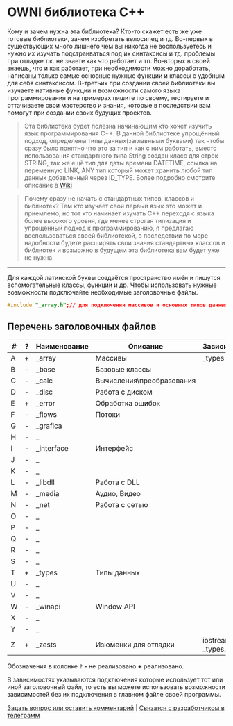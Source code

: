 # OWNI библиотека С++

Кому и зачем нужна эта библиотека? Кто-то скажет есть же уже готовые библиотеки, зачем изобретать велосипед и тд.
Во-первых в существующих много лишнего чем вы никогда не воспользуетесь и нужно их изучать подстраиваться под их синтаксисы и тд. проблемы при отладке т.к. не знаете как что работает и тп. Во-вторых в своей знаешь, что и как работает, при необходимости можно доработать, написаны только самые основные нужные функции и классы с удобным для себя синтаксисом. В-третьих при создании своей библиотеки вы изучаете нативные функции и возможности самого языка программирования и на примерах пишите по своему, тестируете и оттачиваете свои мастерство и знания, которые в последствии вам помогут при создании своих будущих проектов.

> Эта библиотека будет полезна начинающим кто хочет изучить язык программирования C++. В данной библиотеке упрощённый подход, определены типы данных(заглавными буквами) так чтобы сразу было понятно что это за тип и как с ним работать, вместо использования стандартного типа String создан класс для строк STRING, так же ещё тип для даты времени DATETIME, ссылка на переменную LINK, ANY тип который может хранить любой тип данных добавленный через ID_TYPE. Более подробно смотрите описание в [Wiki](https://github.com/arbnet/CppLibrary/wiki "Wiki библиотеки OWNI C++")

> Почему сразу не начать с стандартных типов, классов и библиотек?  Тем кто изучает свой первый язык это может и приемлемо, но тот кто начинает изучать C++ переходя с языка более высокого уровня, где менее строгая типизация и упрощённый подход к программированию, я предлагаю воспользоваться своей библиотекой, в последствии по мере надобности будете расширять свои знания стандартных классов и библиотек и возможно в будущем эта библиотека вам будет уже не нужна.
___
Для каждой латинской буквы создаётся пространство имён и пишутся вспомогательные классы, функции и др.
Чтобы использовать нужные возможности подключайте необходимые заголовочные файлы.

```C++
#include "_array.h";// для подключения массивов и основных типов данных
```
## Перечень заголовочных файлов
|#|?|Наименование|Описание|Зависимости|
|-|-|------------|--------|-----------|
|A|+|\_array|Массивы|\_types|
|B|-|\_base|Базовые классы||
|C|-|\_calc|Вычисления\преобразования||
|D|-|\_disc|Работа с диском||
|E|+|\_error|Обработка ошибок||
|F|-|\_flows|Потоки||
|G|-|\_grafica|||
|H|-|\_|||
|I|-|\_interface|Интерфейс||
|J|-|\_|||
|K|-|\_|||
|L|-|\_libdll|Работа с DLL||
|M|-|\_media|Аудио, Видео||
|N|-|\_net|Работа с сетью||
|O|-|\_|||
|P|-|\_|||
|Q|-|\_|||
|R|-|\_|||
|S|-|\_|||
|T|+|\_types|Типы данных||
|U|-|\_|||
|V|-|\_|||
|W|-|\_winapi|Window API||
|X|-|\_|||
|Y|-|\_|||
|Z|+|\_zests|Изюменки для отладки|iostream, \_types.h|

Обозначения в колонке `?` **-** не реализовано **+** реализовано.

В зависимостях указываются подключения которые использует тот или иной заголовочный файл, то есть вы можете использовать возможности зависимостей без их подключения в главном файле своей программы.

[Задать вопрос или оставить комментарий](https://github.com/arbnet/CppLibrary/discussions/1 "Обсуждение библиотеки OWNI C++") | [Связатся с разработчиком в телеграмм](t.me/+a818R23zeb9jYjYy "Телеграмм канал")